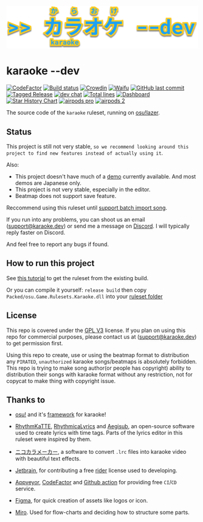 ![](assets/logo.png)

# karaoke --dev
[![CodeFactor](https://www.codefactor.io/repository/github/karaoke-dev/karaoke/badge)](https://www.codefactor.io/repository/github/karaoke-dev/karaoke)
[![Build status](https://ci.appveyor.com/api/projects/status/07ytm0sei6l5oy08?svg=true)](https://ci.appveyor.com/project/andy840119/karaoke)
[![Crowdin](https://badges.crowdin.net/karaoke-dev/localized.svg)](https://crowdin.com/project/karaoke-dev)
[![Waifu](https://img.shields.io/badge/月子我婆-passed-ff69b4.svg)](https://github.com/karaoke-dev/karaoke)
[![GitHub last commit](https://img.shields.io/github/last-commit/karaoke-dev/karaoke)](https://github.com/karaoke-dev/karaoke/releases)
[![Tagged Release](https://github.com/karaoke-dev/karaoke/workflows/Tagged%20Release/badge.svg)](https://github.com/karaoke-dev/karaoke/releases)
[![dev chat](https://discordapp.com/api/guilds/299006062323826688/widget.png?style=shield)](https://discord.gg/ga2xZXk)
[![Total lines](https://tokei.rs/b1/github/karaoke-dev/karaoke)](https://ghloc.vercel.app/karaoke-dev/karaoke?branch=master)
[![Dashboard](https://img.shields.io/badge/Dashboard-stonks!-informational)](https://www.repotrends.com/karaoke-dev/karaoke)
[![Star History Chart](https://img.shields.io/github/stars/karaoke-dev/karaoke?style=flat&label=Stars&color=yellow&cacheSeconds=86000)](https://seladb.github.io/StarTrack-js/#/preload?r=karaoke-dev,karaoke)
[![airpods pro](https://img.shields.io/badge/Andy's%20airpods%20pro-missing-red.svg)](https://github.com/karaoke-dev/karaoke/issues/1514)
[![airpods 2](https://img.shields.io/badge/Andy's%20airpods%202-missing-red)](https://github.com/karaoke-dev/karaoke/issues/1513)


The source code of the `karaoke` ruleset, running on [osu!lazer](https://github.com/ppy/osu).

## Status

This project is still not very stable, `so we recommend looking around this project to find new features instead of actually using it`. 

Also:
- This project doesn't have much of a [demo](https://github.com/karaoke-dev/sample-beatmap) currently available. And most demos are Japanese only.
- This project is not very stable, especially in the editor.
- Beatmap does not support save feature.

Reccommend using this ruleset until [support batch import song](https://github.com/karaoke-dev/karaoke/issues/2144).

If you run into any problems, you can shoot us an email (support@karaoke.dev) or send me a message on [Discord](https://discord.gg/ga2xZXk). I will typically reply faster on Discord.

And feel free to report any bugs if found.

## How to run this project

See [this tutorial](https://karaoke-dev.github.io/how-to-install/) to get the ruleset from the existing build.

Or you can compile it yourself: `release build` then copy `Packed/osu.Game.Rulesets.Karaoke.dll` into your [ruleset folder](https://github.com/LumpBloom7/sentakki/wiki/Ruleset-installation-guide)

## License

This repo is covered under the [GPL V3](LICENSE) license.
If you plan on using this repo for commercial purposes, please contact us at (support@karaoke.dev) to get permission first.

Using this repo to create, use or using the beatmap format to distribution any `PIRATED`, `unauthorized` karaoke songs/beatmaps is absolutely forbidden.
This repo is trying to make song author(or people has copyright) ability to distribution their songs with karaoke format without any restriction, not for copycat to make thing with copyright issue.

## Thanks to

- [osu!](https://github.com/ppy/osu) and it's [framework](https://github.com/ppy/osu-framework) for karaoke!

- [RhythmKaTTE](http://juna-idler.blogspot.com/2016/05/rhythmkatte-version-01.html), [RhythmicaLyrics](http://suwa.pupu.jp/RhythmicaLyrics.html) and [Aegisub](https://github.com/Aegisub/Aegisub), an open-source software used to create lyrics with time tags.
Parts of the lyrics editor in this ruleset were inspired by them.

- [ニコカラメーカー](http://shinta0806be.ldblog.jp/tag/%E3%83%8B%E3%82%B3%E3%82%AB%E3%83%A9%E3%83%A1%E3%83%BC%E3%82%AB%E3%83%BC), a software to convert `.lrc` files into karaoke video with beautiful text effects.

- [Jetbrain](https://www.jetbrains.com/?from=osu-karaoke), for contributing a free [rider](https://www.jetbrains.com/rider/) license used to developing.

- [Appveyor](https://www.appveyor.com/), [CodeFactor](https://www.codefactor.io/) and [Github action](https://github.com/features/actions) for providing free `CI`/`CD` service.

- [Figma](https://www.figma.com/), for quick creation of assets like logos or icon.

- [Miro](https://miro.com/). Used for flow-charts and deciding how to structure some parts.
